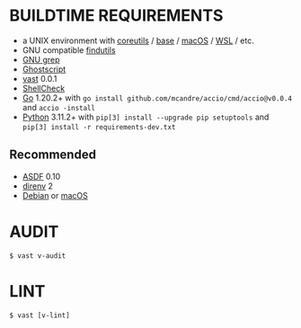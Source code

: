 # BUILDTIME REQUIREMENTS

* a UNIX environment with [coreutils](https://www.gnu.org/software/coreutils/) / [base](http://ftp.freebsd.org/pub/FreeBSD/releases/) / [macOS](https://www.apple.com/macos) / [WSL](https://learn.microsoft.com/en-us/windows/wsl/install) / etc.
* GNU compatible [findutils](https://www.gnu.org/software/findutils/)
* [GNU grep](https://www.gnu.org/software/grep/)
* [Ghostscript](https://www.ghostscript.com/)
* [vast](http://github.com/mcandre/vast) 0.0.1
* [ShellCheck](https://hackage.haskell.org/package/ShellCheck)
* [Go](https://go.dev/) 1.20.2+ with `go install github.com/mcandre/accio/cmd/accio@v0.0.4` and `accio -install`
* [Python](https://www.python.org/) 3.11.2+ with `pip[3] install --upgrade pip setuptools` and `pip[3] install -r requirements-dev.txt`

## Recommended

* [ASDF](https://asdf-vm.com/) 0.10
* [direnv](https://direnv.net/) 2
* [Debian](https://www.debian.org/) or [macOS](https://www.apple.com/macos)

# AUDIT

```console
$ vast v-audit
```

# LINT

```console
$ vast [v-lint]
```
